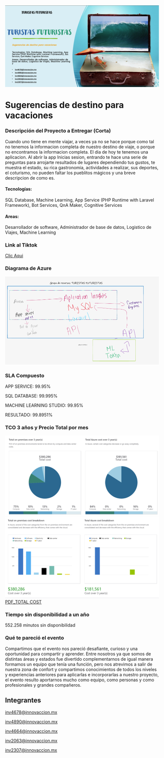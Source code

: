 ![Winter Hack](img/turistas.png)

# Sugerencias de destino para vacaciones

### Descripción del Proyecto a Entregar (Corta)

Cuando uno tiene en mente viajar, a veces ya no se hace porque como tal no tenemos la informacion completa de nuestro destino de viaje, o porque no encontramos la informacion completa. El dia de hoy te tenemos una aplicacion. Al abrir la app Inicias sesion, entrando te hace una serie de preguntas para arrojarte resultados de lugares dependiendo tus gustos, te muestra el estado, su rica gastronomia, actividades a realizar, sus deportes, el coturismo, no pueden faltar los pueblitos mágicos y una breve descripcion de como es.
#### Tecnologías: 
SQL Database, Machine Learning, App Service (PHP Runtime with Laravel Framework), Bot Services, QnA Maker, Cognitive Services​

#### Areas: 
Desarrollador de software, Administrador de base de datos, Logistico de Viajes, Machine Learning
### Link al Tiktok
[Clic Aqui](https://vm.tiktok.com/ZM83DCTNX/)
### Diagrama de Azure
![Diagrama_azure](img/diagrama_azure.png)
### SLA Compuesto
APP SERVICE: 99.95%

SQL DATABASE: 99.995%

MACHINE LEARNING STUDIO: 99.95%

RESULTADO: 99.8951%
### TCO 3 años y Precio Total por mes
![Tco](img/tco.png)
![TCO](img/tco_2.png)
[PDF_TOTAL COST](img/total_cost.pdf)

### Tiempo sin disponibilidad a un año
552.258 minutos sin disponibilidad
### Qué te pareció el evento
Compartimos que el evento nos pareció desafiante, curioso y una oportunidad para compartir y aprender. Entre nosotros ya que somos de distintas áreas y estados fue divertido complementarnos de igual manera formamos un equipo que tenía una función, pero nos atrevimos a salir de nuestra zona de confort y compartimos conocimientos de todos los niveles y experiencias anteriores para aplicarlas e incorporarlas a nuestro proyecto, el evento resulto aportarnos mucho como equipo, como personas y como profesionales y grandes compañeros.

## Integrantes
inv4678@innovaccion.mx

inv4890@innovaccion.mx

inv4664@innovaccion.mx

inv2063@innovaccion.mx

inv2307@innovaccion.mx
